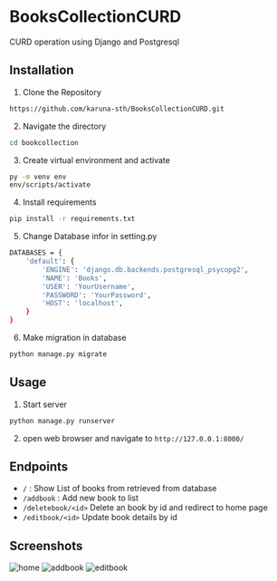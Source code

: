 # BooksCollectionCURD
CURD operation using Django and Postgresql

## Installation
1. Clone the Repository <br>
```bash
https://github.com/karuna-sth/BooksCollectionCURD.git 
```
2. Navigate the directory
```bash
cd bookcollection
```
3. Create virtual environment and activate
```bash
py -m venv env
env/scripts/activate
```
4. Install requirements
```bash
pip install -r requirements.txt
```
5. Change Database infor in setting.py
```bash
DATABASES = {
    'default': {
        'ENGINE': 'django.db.backends.postgresql_psycopg2',
        'NAME': 'Books',
        'USER': 'YourUsername',
        'PASSWORD': 'YourPassword',
        'HOST': 'localhost',
    }
}
```
6. Make migration in database
```bash
python manage.py migrate
```
## Usage 
1. Start server
```bash
python manage.py runserver
```
2. open web browser and navigate to ``` http://127.0.0.1:8000/ ```

## Endpoints
- ``` / ``` : Show List of books from retrieved from database
- ``` /addbook ``` : Add new book to list
- ``` /deletebook/<id> ``` Delete an book by id and redirect to home page
- ``` /editbook/<id> ``` Update book details by id

## Screenshots

![home](https://user-images.githubusercontent.com/47665883/231962537-d016c7b2-3eb5-4ddb-af6d-6b2d13cefa9e.png)
![addbook](https://user-images.githubusercontent.com/47665883/231962550-98f046d4-97e6-4c32-9030-e57340f69093.png)
![editbook](https://user-images.githubusercontent.com/47665883/231962559-86b13572-9160-4539-96b0-d8c58ac97e75.png)





